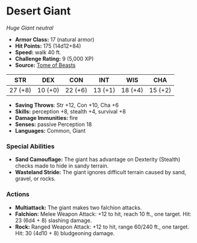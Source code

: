 # Desert Giant

*Huge* *Giant* *neutral*

- **Armor Class:** 17 (natural armor)
- **Hit Points:** 175 (14d12+84)
- **Speed:** walk 40 ft.
- **Challenge Rating:** 9 (5,000 XP)
- **Source:** [Tome of Beasts](https://koboldpress.com/kpstore/product/tome-of-beasts-for-5th-edition-print/)

| STR | DEX | CON | INT | WIS | CHA |
| --- | --- | --- | --- | --- | --- |
| 27 (+8) | 10 (+0) | 22 (+6) | 13 (+1) | 18 (+4) | 15 (+2) |

- **Saving Throws**: Str +12, Con +10, Cha +6
- **Skills:** perception +8, stealth +4, survival +8
- **Damage Immunities:** fire
- **Senses:** passive Perception 18
- **Languages:** Common, Giant
### Special Abilities
- **Sand Camouflage:** The giant has advantage on Dexterity (Stealth) checks made to hide in sandy terrain.
- **Wasteland Stride:** The giant ignores difficult terrain caused by sand, gravel, or rocks.
### Actions
- **Multiattack:** The giant makes two falchion attacks.
- **Falchion:** Melee Weapon Attack: +12 to hit, reach 10 ft., one target. Hit: 23 (6d4 + 8) slashing damage.
- **Rock:** Ranged Weapon Attack: +12 to hit, range 60/240 ft., one target. Hit: 30 (4d10 + 8) bludgeoning damage.
